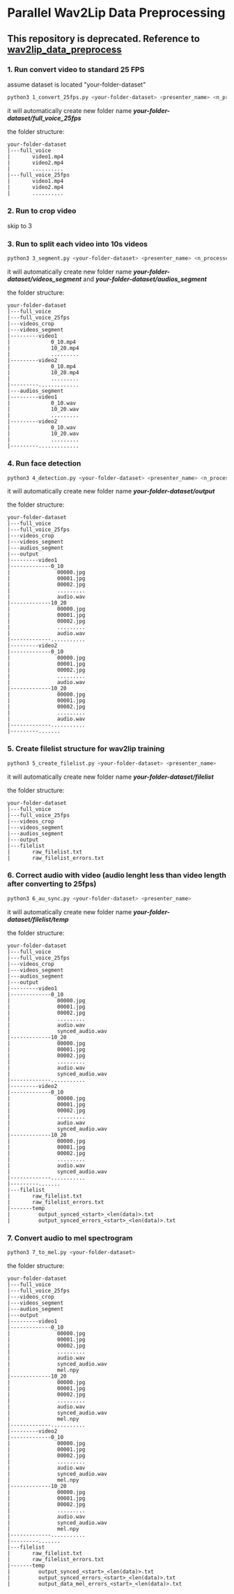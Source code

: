# Parallel Wav2Lip Data Preprocessing 
## This repository is deprecated. Reference to [wav2lip_data_preprocess](https://github.com/monk-after-90s/wav2lip_data_preprocess/tree/master/syncnet_python)

### 1. Run convert video to standard 25 FPS
assume dataset is located "your-folder-dataset"
```bash
python3 1_convert_25fps.py <your-folder-dataset> <presenter_name> <n_processes>
```
it will automatically create new folder name ***your-folder-dataset/full_voice_25fps***

the  folder structure: 
```
your-folder-dataset
|---full_voice
|       video1.mp4
|       video2.mp4
|       ..........
|---full_voice_25fps
|       video1.mp4
|       video2.mp4
|       ..........
```


### 2. Run to crop video

skip to 3

### 3. Run to split each video into 10s videos

```bash
python3 3_segment.py <your-folder-dataset> <presenter_name> <n_processes>
```
it will automatically create new folder name ***your-folder-dataset/videos_segment***  and ***your-folder-dataset/audios_segment*** 

the  folder structure: 
```
your-folder-dataset
|---full_voice
|---full_voice_25fps
|---videos_crop
|---videos_segment
|---------video1
|             0_10.mp4
|             10_20.mp4
|             .........
|---------video2
|             0_10.mp4
|             10_20.mp4
|             .........
|---------.............
|---audios_segment
|---------video1
|             0_10.wav
|             10_20.wav
|             .........
|---------video2
|             0_10.wav
|             10_20.wav
|             .........
|---------.............
```


### 4. Run face detection 

```bash
python3 4_detection.py <your-folder-dataset> <presenter_name> <n_processes>
```
it will automatically create new folder name ***your-folder-dataset/output*** 

the  folder structure: 
```
your-folder-dataset
|---full_voice
|---full_voice_25fps
|---videos_crop
|---videos_segment
|---audios_segment
|---output
|---------video1
|-------------0_10
|               00000.jpg
|               00001.jpg
|               00002.jpg
|               .........
|               audio.wav
|-------------10_20
|               00000.jpg
|               00001.jpg
|               00002.jpg
|               .........
|               audio.wav
|-------------...........
|---------video2
|-------------0_10
|               00000.jpg
|               00001.jpg
|               00002.jpg
|               .........
|               audio.wav
|-------------10_20
|               00000.jpg
|               00001.jpg
|               00002.jpg
|               .........
|               audio.wav
|-------------...........
|---------.......
```


### 5. Create filelist structure for wav2lip training 

```bash
python3 5_create_filelist.py <your-folder-dataset> <presenter_name>
```
it will automatically create new folder name ***your-folder-dataset/filelist*** 

the  folder structure: 
```
your-folder-dataset
|---full_voice
|---full_voice_25fps
|---videos_crop
|---videos_segment
|---audios_segment
|---output
|---filelist
|       raw_filelist.txt
|       raw_filelist_errors.txt
```

### 6. Correct audio with video (audio lenght less than video length after converting to 25fps)

```bash
python3 6_au_sync.py <your-folder-dataset> <presenter_name>
```
it will automatically create new folder name ***your-folder-dataset/filelist/temp*** 

the  folder structure: 
```
your-folder-dataset
|---full_voice
|---full_voice_25fps
|---videos_crop
|---videos_segment
|---audios_segment
|---output
|---------video1
|-------------0_10
|               00000.jpg
|               00001.jpg
|               00002.jpg
|               .........
|               audio.wav
|               synced_audio.wav
|-------------10_20
|               00000.jpg
|               00001.jpg
|               00002.jpg
|               .........
|               audio.wav
|               synced_audio.wav
|-------------...........
|---------video2
|-------------0_10
|               00000.jpg
|               00001.jpg
|               00002.jpg
|               .........
|               audio.wav
|               synced_audio.wav
|-------------10_20
|               00000.jpg
|               00001.jpg
|               00002.jpg
|               .........
|               audio.wav
|               synced_audio.wav
|-------------...........
|---------.......
|---filelist
|       raw_filelist.txt
|       raw_filelist_errors.txt
|-------temp
|         output_synced_<start>_<len(data)>.txt
|         output_synced_errors_<start>_<len(data)>.txt
```

### 7. Convert audio to mel spectrogram

```bash
python3 7_to_mel.py <your-folder-dataset>
```

the  folder structure: 
```
your-folder-dataset
|---full_voice
|---full_voice_25fps
|---videos_crop
|---videos_segment
|---audios_segment
|---output
|---------video1
|-------------0_10
|               00000.jpg
|               00001.jpg
|               00002.jpg
|               .........
|               audio.wav
|               synced_audio.wav
|               mel.npy
|-------------10_20
|               00000.jpg
|               00001.jpg
|               00002.jpg
|               .........
|               audio.wav
|               synced_audio.wav
|               mel.npy
|-------------...........
|---------video2
|-------------0_10
|               00000.jpg
|               00001.jpg
|               00002.jpg
|               .........
|               audio.wav
|               synced_audio.wav
|               mel.npy
|-------------10_20
|               00000.jpg
|               00001.jpg
|               00002.jpg
|               .........
|               audio.wav
|               synced_audio.wav
|               mel.npy
|-------------...........
|---------.......
|---filelist
|       raw_filelist.txt
|       raw_filelist_errors.txt
|-------temp
|         output_synced_<start>_<len(data)>.txt
|         output_synced_errors_<start>_<len(data)>.txt
|         output_data_mel_errors_<start>_<len(data)>.txt
```
